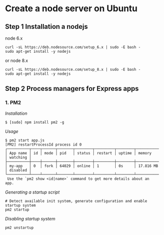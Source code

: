 # Create a node server on Ubuntu

## Step 1 Installation a nodejs

node 6.x
```
curl -sL https://deb.nodesource.com/setup_6.x | sudo -E bash -
sudo apt-get install -y nodejs
```
or node 8.x

```
curl -sL https://deb.nodesource.com/setup_8.x | sudo -E bash -
sudo apt-get install -y nodejs
```
## Step 2 Process managers for Express apps
### 1. PM2

*Installation*
```
$ [sudo] npm install pm2 -g
```
*Usage*
```
$ pm2 start app.js
[PM2] restartProcessId process id 0
┌──────────┬────┬──────┬───────┬────────┬─────────┬────────┬─────────────┬──────────┐
│ App name │ id │ mode │ pid   │ status │ restart │ uptime │ memory      │ watching │
├──────────┼────┼──────┼───────┼────────┼─────────┼────────┼─────────────┼──────────┤
│ my-app   │ 0  │ fork │ 64029 │ online │ 1       │ 0s     │ 17.816 MB   │ disabled │
└──────────┴────┴──────┴───────┴────────┴─────────┴────────┴─────────────┴──────────┘
 Use the `pm2 show <id|name>` command to get more details about an app.
```
*Generating a startup script*

```
# Detect available init system, generate configuration and enable startup system
pm2 startup
```
*Disabling startup system*
```
pm2 unstartup
```

